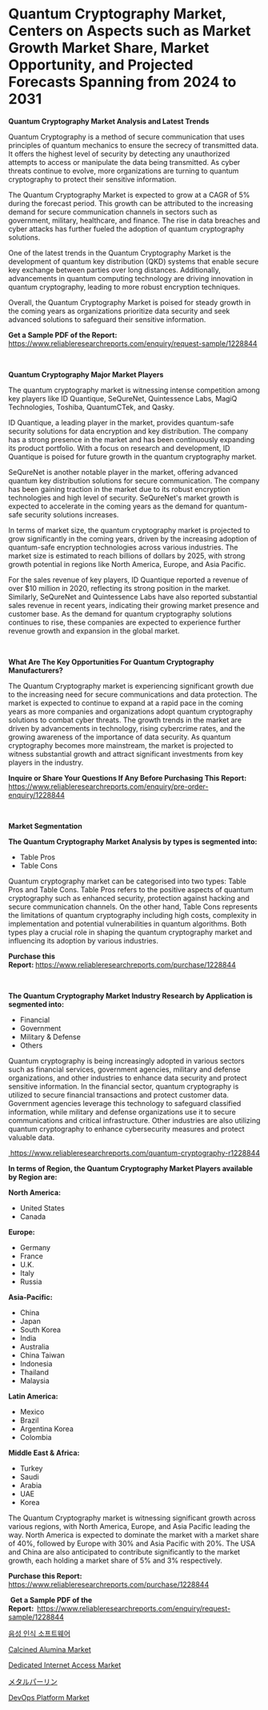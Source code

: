 <p><h1>Quantum Cryptography Market, Centers on Aspects such as Market Growth Market Share, Market Opportunity, and Projected Forecasts Spanning from 2024 to 2031</h1></p><p><strong>Quantum Cryptography Market Analysis and Latest Trends</strong></p>
<p><p>Quantum Cryptography is a method of secure communication that uses principles of quantum mechanics to ensure the secrecy of transmitted data. It offers the highest level of security by detecting any unauthorized attempts to access or manipulate the data being transmitted. As cyber threats continue to evolve, more organizations are turning to quantum cryptography to protect their sensitive information.</p><p>The Quantum Cryptography Market is expected to grow at a CAGR of 5% during the forecast period. This growth can be attributed to the increasing demand for secure communication channels in sectors such as government, military, healthcare, and finance. The rise in data breaches and cyber attacks has further fueled the adoption of quantum cryptography solutions.</p><p>One of the latest trends in the Quantum Cryptography Market is the development of quantum key distribution (QKD) systems that enable secure key exchange between parties over long distances. Additionally, advancements in quantum computing technology are driving innovation in quantum cryptography, leading to more robust encryption techniques.</p><p>Overall, the Quantum Cryptography Market is poised for steady growth in the coming years as organizations prioritize data security and seek advanced solutions to safeguard their sensitive information.</p></p>
<p><strong>Get a Sample PDF of the Report:&nbsp;</strong> <a href="https://www.reliableresearchreports.com/enquiry/request-sample/1228844">https://www.reliableresearchreports.com/enquiry/request-sample/1228844</a></p>
<p>&nbsp;</p>
<p><strong>Quantum Cryptography Major Market Players</strong></p>
<p><p>The quantum cryptography market is witnessing intense competition among key players like ID Quantique, SeQureNet, Quintessence Labs, MagiQ Technologies, Toshiba, QuantumCTek, and Qasky. </p><p>ID Quantique, a leading player in the market, provides quantum-safe security solutions for data encryption and key distribution. The company has a strong presence in the market and has been continuously expanding its product portfolio. With a focus on research and development, ID Quantique is poised for future growth in the quantum cryptography market.</p><p>SeQureNet is another notable player in the market, offering advanced quantum key distribution solutions for secure communication. The company has been gaining traction in the market due to its robust encryption technologies and high level of security. SeQureNet's market growth is expected to accelerate in the coming years as the demand for quantum-safe security solutions increases.</p><p>In terms of market size, the quantum cryptography market is projected to grow significantly in the coming years, driven by the increasing adoption of quantum-safe encryption technologies across various industries. The market size is estimated to reach billions of dollars by 2025, with strong growth potential in regions like North America, Europe, and Asia Pacific.</p><p>For the sales revenue of key players, ID Quantique reported a revenue of over $10 million in 2020, reflecting its strong position in the market. Similarly, SeQureNet and Quintessence Labs have also reported substantial sales revenue in recent years, indicating their growing market presence and customer base. As the demand for quantum cryptography solutions continues to rise, these companies are expected to experience further revenue growth and expansion in the global market.</p></p>
<p>&nbsp;</p>
<p><strong>What Are The Key Opportunities For Quantum Cryptography Manufacturers?</strong></p>
<p><p>The Quantum Cryptography market is experiencing significant growth due to the increasing need for secure communications and data protection. The market is expected to continue to expand at a rapid pace in the coming years as more companies and organizations adopt quantum cryptography solutions to combat cyber threats. The growth trends in the market are driven by advancements in technology, rising cybercrime rates, and the growing awareness of the importance of data security. As quantum cryptography becomes more mainstream, the market is projected to witness substantial growth and attract significant investments from key players in the industry.</p></p>
<p><strong>Inquire or Share Your Questions If Any Before Purchasing This Report:</strong> <a href="https://www.reliableresearchreports.com/enquiry/pre-order-enquiry/1228844">https://www.reliableresearchreports.com/enquiry/pre-order-enquiry/1228844</a></p>
<p>&nbsp;</p>
<p><strong>Market Segmentation</strong></p>
<p><strong>The Quantum Cryptography Market Analysis by types is segmented into:</strong></p>
<p><ul><li>Table Pros</li><li>Table Cons</li></ul></p>
<p><p>Quantum cryptography market can be categorised into two types: Table Pros and Table Cons. Table Pros refers to the positive aspects of quantum cryptography such as enhanced security, protection against hacking and secure communication channels. On the other hand, Table Cons represents the limitations of quantum cryptography including high costs, complexity in implementation and potential vulnerabilities in quantum algorithms. Both types play a crucial role in shaping the quantum cryptography market and influencing its adoption by various industries.</p></p>
<p><strong>Purchase this Report:&nbsp;</strong><a href="https://www.reliableresearchreports.com/purchase/1228844">https://www.reliableresearchreports.com/purchase/1228844</a></p>
<p>&nbsp;</p>
<p><strong>The Quantum Cryptography Market Industry Research by Application is segmented into:</strong></p>
<p><ul><li>Financial</li><li>Government</li><li>Military & Defense</li><li>Others</li></ul></p>
<p><p>Quantum cryptography is being increasingly adopted in various sectors such as financial services, government agencies, military and defense organizations, and other industries to enhance data security and protect sensitive information. In the financial sector, quantum cryptography is utilized to secure financial transactions and protect customer data. Government agencies leverage this technology to safeguard classified information, while military and defense organizations use it to secure communications and critical infrastructure. Other industries are also utilizing quantum cryptography to enhance cybersecurity measures and protect valuable data.</p></p>
<p><a href="https://www.reliableresearchreports.com/quantum-cryptography-r1228844">&nbsp;https://www.reliableresearchreports.com/quantum-cryptography-r1228844</a></p>
<p><strong>In terms of Region, the Quantum Cryptography Market Players available by Region are:</strong></p>
<p>
    <p> <strong> North America: </strong>
        <ul>
            <li>United States</li>
            <li>Canada</li>
        </ul>
        </p> 
    <p> <strong> Europe: </strong>
        <ul>
            <li>Germany</li>
            <li>France</li>
            <li>U.K.</li>
            <li>Italy</li>
            <li>Russia</li>
        </ul>
        </p> 
    <p> <strong> Asia-Pacific: </strong>
        <ul>
            <li>China</li>
            <li>Japan</li>
            <li>South Korea</li>
            <li>India</li>
            <li>Australia</li>
            <li>China Taiwan</li>
            <li>Indonesia</li>
            <li>Thailand</li>
            <li>Malaysia</li>
        </ul>
        </p> 
    <p> <strong> Latin America: </strong>
        <ul>
            <li>Mexico</li>
            <li>Brazil</li>
            <li>Argentina Korea</li>
            <li>Colombia</li>
        </ul>
        </p> 
    <p> <strong> Middle East & Africa: </strong>
        <ul>
            <li>Turkey</li>
            <li>Saudi</li>
            <li>Arabia</li>
            <li>UAE</li>
            <li>Korea</li>
        </ul>
    </p>
    </p>
<p><p>The Quantum Cryptography market is witnessing significant growth across various regions, with North America, Europe, and Asia Pacific leading the way. North America is expected to dominate the market with a market share of 40%, followed by Europe with 30% and Asia Pacific with 20%. The USA and China are also anticipated to contribute significantly to the market growth, each holding a market share of 5% and 3% respectively.</p></p>
<p><strong>Purchase this Report: </strong><a href="https://www.reliableresearchreports.com/purchase/1228844">https://www.reliableresearchreports.com/purchase/1228844</a></p>
<p>&nbsp;<strong>Get a Sample PDF of the Report:&nbsp;&nbsp;</strong><a href="https://www.reliableresearchreports.com/enquiry/request-sample/1228844">https://www.reliableresearchreports.com/enquiry/request-sample/1228844</a></p>
<p><strong></strong></p>
<p><p><a href="https://medium.com/@maryamsipes/%EC%9D%8C%EC%84%B1-%EC%9D%B8%EC%8B%9D-%EC%86%8C%ED%94%84%ED%8A%B8%EC%9B%A8%EC%96%B4-%EC%8B%9C%EC%9E%A5-%EC%A0%84%EB%A7%9D-%EC%82%B0%EC%97%85-%EA%B0%9C%EC%9A%94-%EB%B0%8F-%EC%98%88%EC%B8%A1-2024%EB%85%84%EB%B6%80%ED%84%B0-2031%EB%85%84%EA%B9%8C%EC%A7%80-828b1edadefa">음성 인식 소프트웨어</a></p><p><a href="https://issuu.com/reportprime-2/docs/calcined-alumina-market-size-2030.pptx">Calcined Alumina Market</a></p><p><a href="https://github.com/bobicer/Market-Research-Report-List-2/blob/main/dedicated-internet-access-market.md">Dedicated Internet Access Market</a></p><p><a href="https://medium.com/@orlohagenes_12279/%E3%83%A1%E3%82%BF%E3%83%AB%E3%83%91%E3%83%BC%E3%83%AA%E3%83%B3%E5%B8%82%E5%A0%B4-2031%E5%B9%B4%E3%81%BE%E3%81%A7%E3%81%AE%E5%8B%95%E5%90%91-%E4%BA%88%E6%B8%AC-%E7%AB%B6%E4%BA%89%E5%88%86%E6%9E%90-ddace507f4c8">メタルパーリン</a></p><p><a href="https://github.com/timeliteaut/Market-Research-Report-List-2/blob/main/devops-platform-market.md">DevOps Platform Market</a></p></p>
